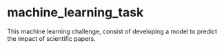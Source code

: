 # machine_learning_task
This machine learning challenge, consist of developing a model to predict the impact of scientific papers. 
